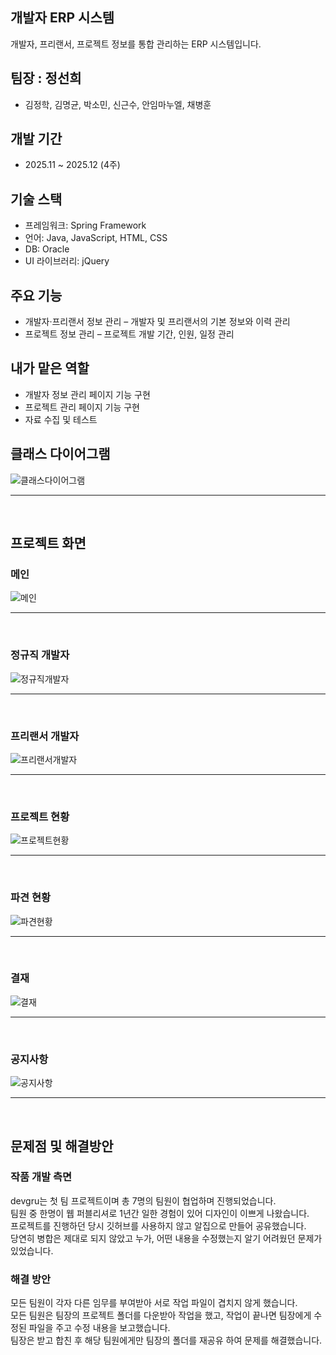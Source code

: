 ## 개발자 ERP 시스템
개발자, 프리랜서, 프로젝트 정보를 통합 관리하는 ERP 시스템입니다.

## 팀장 : 정선희
- 김정학, 김명균, 박소민, 신근수, 안임마누엘, 채병훈

## 개발 기간
- 2025.11 ~ 2025.12 (4주)

## 기술 스택
- 프레임워크: Spring Framework
- 언어: Java, JavaScript, HTML, CSS
- DB: Oracle
- UI 라이브러리: jQuery

## 주요 기능
- 개발자·프리랜서 정보 관리 – 개발자 및 프리랜서의 기본 정보와 이력 관리
- 프로젝트 정보 관리 – 프로젝트 개발 기간, 인원, 일정 관리

## 내가 맡은 역할
- 개발자 정보 관리 페이지 기능 구현
- 프로젝트 관리 페이지 기능 구현
- 자료 수집 및 테스트

## 클래스 다이어그램
![클래스다이어그램](./prj/screenshots/클래스다이어그램.png)<br><hr><br>

## 프로젝트 화면
### 메인
![메인](./prj/screenshots/메인화면.png)<br><hr><br>
### 정규직 개발자
![정규직개발자](./prj/screenshots/정규직개발자.png)<br><hr><br>
### 프리랜서 개발자
![프리랜서개발자](./prj/screenshots/프리랜서개발자.png)<br><hr><br>
### 프로젝트 현황
![프로젝트현황](./prj/screenshots/프로젝트현황.png)<br><hr><br>
### 파견 현황
![파견현황](./prj/screenshots/파견현황.png)<br><hr><br>
### 결재
![결재](./prj/screenshots/결재.png)<br><hr><br>
### 공지사항
![공지사항](./prj/screenshots/공지사항.png)<br><hr><br>

## 문제점 및 해결방안
### 작품 개발 측면
devgru는 첫 팀 프로젝트이며 총 7명의 팀원이 협업하며 진행되었습니다.  
팀원 중 한명이 웹 퍼블리셔로 1년간 일한 경험이 있어 디자인이 이쁘게 나왔습니다.  
프로젝트를 진행하던 당시 깃허브를 사용하지 않고 알집으로 만들어 공유했습니다.  
당연히 병합은 제대로 되지 않았고 누가, 어떤 내용을 수정했는지 알기 어려웠던 문제가 있었습니다.  
     
### 해결 방안
모든 팀원이 각자 다른 임무를 부여받아 서로 작업 파일이 겹치지 않게 했습니다.  
모든 팀원은 팀장의 프로젝트 폴더를 다운받아 작업을 했고, 작업이 끝나면 팀장에게 수정된 파일을 주고 수정 내용을 보고했습니다.  
팀장은 받고 합친 후 해당 팀원에게만 팀장의 폴더를 재공유 하여 문제를 해결했습니다.  